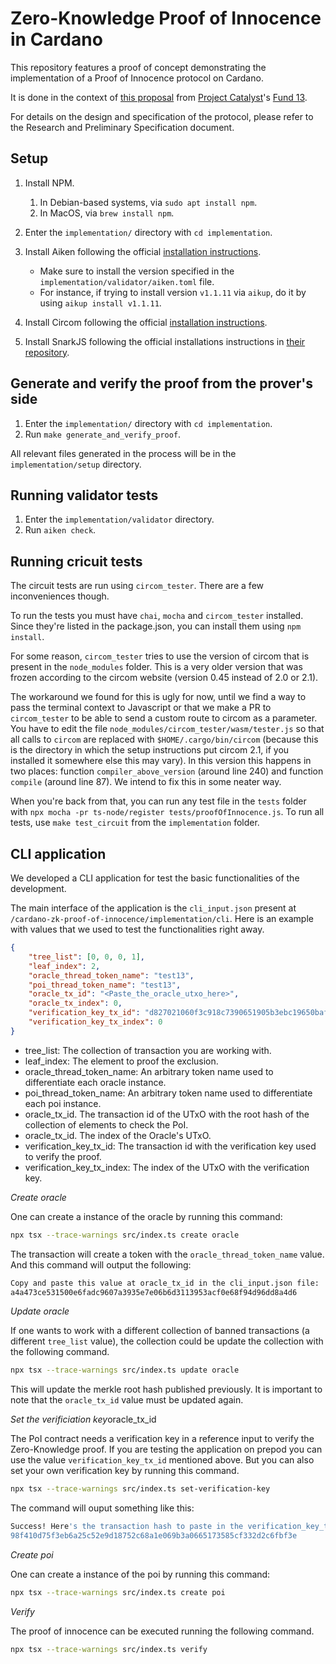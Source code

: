 # Zero-Knowledge Proof of Innocence in Cardano

This repository features a proof of concept demonstrating the implementation of a Proof of Innocence protocol on Cardano.

It is done in the context of [this proposal](https://milestones.projectcatalyst.io/projects/1300197/milestones) from [Project Catalyst](https://projectcatalyst.io/)'s [Fund 13](https://projectcatalyst.io/funds/13).

For details on the design and specification of the protocol, please refer to the Research and Preliminary Specification document.

## Setup

1. Install NPM.
   1. In Debian-based systems, via `sudo apt install npm`.
   2. In MacOS, via `brew install npm`.
2. Enter the `implementation/` directory with `cd implementation`.
3. Install Aiken following the official [installation instructions](https://aiken-lang.org/installation-instructions).
   - Make sure to install the version specified in the `implementation/validator/aiken.toml` file.
   - For instance, if trying to install version `v1.1.11` via `aikup`, do it by using `aikup install v1.1.11`.

4. Install Circom following the official [installation instructions](https://docs.circom.io/getting-started/installation/).
5. Install SnarkJS following the official installations instructions in [their repository](https://github.com/iden3/snarkjs).

## Generate and verify the proof from the prover's side

1. Enter the `implementation/` directory with `cd implementation`.
2. Run `make generate_and_verify_proof`.

All relevant files generated in the process will be in the `implementation/setup` directory.

## Running validator tests

1. Enter the `implementation/validator` directory.
2. Run `aiken check`.

## Running cricuit tests
The circuit tests are run using `circom_tester`. There are a few inconveniences though.

To run the tests you must have `chai`, `mocha` and `circom_tester` installed. Since they're listed in the package.json, you can install them using `npm install`.

For some reason, `circom_tester` tries to use the version of circom that is present in the `node_modules` folder. This is a very older version that was frozen according to the circom website (version 0.45 instead of 2.0 or 2.1).

The workaround we found for this is ugly for now, until we find a way to pass the terminal context to Javascript or that we make a PR to `circom_tester` to be able to send a custom route to circom as a parameter. You have to edit the file `node_modules/circom_tester/wasm/tester.js` so that all calls to `circom` are replaced with `$HOME/.cargo/bin/circom` (because this is the directory in which the setup instructions put circom 2.1, if you installed it somewhere else this may vary). In this version this happens in two places: function `compiler_above_version` (around line 240) and function `compile` (around line 87). We intend to fix this in some neater way.

When you're back from that, you can run any test file in the `tests` folder with `npx mocha -pr ts-node/register tests/proofOfInnocence.js`. To run all tests, use `make test_circuit` from the `implementation` folder.

## CLI application

We developed a CLI application for test the basic functionalities of the development. 

The main interface of the application is the `cli_input.json` present at `/cardano-zk-proof-of-innocence/implementation/cli`. Here is an example with values that we used to test the functionalities right away.

```JSON
{
    "tree_list": [0, 0, 0, 1],
    "leaf_index": 2,
    "oracle_thread_token_name": "test13",
    "poi_thread_token_name": "test13",
    "oracle_tx_id": "<Paste_the_oracle_utxo_here>",
    "oracle_tx_index": 0,
    "verification_key_tx_id": "d827021060f3c918c7390651905b3ebc19650baf114bd809c9526f434ae68f25",
    "verification_key_tx_index": 0
}
```

* tree_list: The collection of transaction you are working with.
* leaf_index: The element to proof the exclusion.
* oracle_thread_token_name: An arbitrary token name used to differentiate each oracle instance.
* poi_thread_token_name: An arbitrary token name used to differentiate each poi instance.
* oracle_tx_id. The transaction id of the UTxO with the root hash of the collection of elements to check the PoI.
* oracle_tx_id. The index of the Oracle's UTxO.
* verification_key_tx_id: The transaction id with the verification key used to verify the proof.
* verification_key_tx_index: The index of the UTxO with the verification key.

*Create oracle* 

One can create a instance of the oracle by running this command:

```bash
npx tsx --trace-warnings src/index.ts create oracle
```

The transaction will create a token with the `oracle_thread_token_name` value. And this command will output the following: 

```bash
Copy and paste this value at oracle_tx_id in the cli_input.json file:
a4a473ce531500e6fadc9607a3935e7e06b6d3113953acf0e68f94d96dd8a4d6
```

*Update oracle* 

If one wants to work with a different collection of banned transactions (a different `tree_list` value), the collection could be update the collection with the following command.

```bash
npx tsx --trace-warnings src/index.ts update oracle
```

This will update the merkle root hash published previously. It is important to note that the `oracle_tx_id` value must be updated again.


*Set the verificiation key*oracle_tx_id

The PoI contract needs a verification key in a reference input to verify the Zero-Knowledge proof. If you are testing the application on prepod you can use the value `verification_key_tx_id` mentioned above. But you can also set your own verification key by running this command.

```bash
npx tsx --trace-warnings src/index.ts set-verification-key
```

The command will ouput something like this:

```bash 
Success! Here's the transaction hash to paste in the verification_key_tx_id value:
98f410d75f3eb6a25c52e9d18752c68a1e069b3a0665173585cf332d2c6fbf3e
```

*Create poi* 

One can create a instance of the poi by running this command:

```bash
npx tsx --trace-warnings src/index.ts create poi
```

*Verify* 

The proof of innocence can be executed running the following command.

```bash
npx tsx --trace-warnings src/index.ts verify
```


